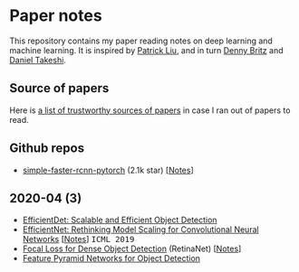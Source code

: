 # Paper notes
This repository contains my paper reading notes on deep learning and machine learning. It is inspired by [Patrick Liu](https://github.com/patrick-llgc/Learning-Deep-Learning), and in turn [Denny Britz](https://github.com/dennybritz/deeplearning-papernotes) and [Daniel Takeshi](https://github.com/DanielTakeshi/Paper_Notes).

## Source of papers
Here is [a list of trustworthy sources of papers](trusty.md) in case I ran out of papers to read.

## Github repos
- [simple-faster-rcnn-pytorch](https://github.com/chenyuntc/simple-faster-rcnn-pytorch/) (2.1k star) [[Notes](code_notes/simple_faster_rcnn.md)]


## 2020-04 (3)

- [EfficientDet: Scalable and Efficient Object Detection](https://arxiv.org/abs/1911.09070)
- [EfficientNet: Rethinking Model Scaling for Convolutional Neural Networks](https://arxiv.org/pdf/1905.11946.pdf) [[Notes](paper_notes/efficientnet.md)] <kbd>ICML 2019</kbd>
- [Focal Loss for Dense Object Detection](https://arxiv.org/pdf/1708.02002.pdf) (RetinaNet) [[Notes](paper_notes/focal_loss.md)]
- [Feature Pyramid Networks for Object Detection](http://arxiv.org/abs/1612.03144)